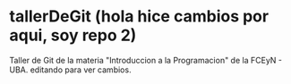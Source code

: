 # tallerDeGit (hola hice cambios por aqui, soy repo 2)

Taller de Git de la materia "Introduccion a la Programacion" de la FCEyN - UBA.
editando para ver cambios.
